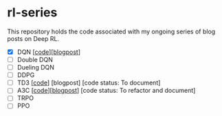 # rl-series

This repository holds the code associated with my ongoing series of blog posts on Deep RL.
- [x] DQN [[code](https://github.com/saashanair/rl-series/tree/master/dqn)][[blogpost](https://medium.com/@saasha/rl-series-2-dqn-e739eb3ab1d1)]
- [ ] Double DQN
- [ ] Dueling DQN
- [ ] DDPG
- [ ] TD3 [[code](https://github.com/saashanair/rl-series/tree/master/td3)] [blogpost] [code status: To document]
- [ ] A3C [[code](https://github.com/saashanair/rl-series/tree/master/a3c)][[blogpost](https://www.saashanair.com/a3c-algorithm-with-cartpole/)] [code status: To refactor and document]
- [ ] TRPO
- [ ] PPO
